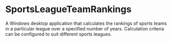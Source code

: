 # SportsLeagueTeamRankings

A Windows desktop application that calculates the rankings of sports teams in a particular league over a specified number of years. Calculation criteria can be configured to suit different sports leagues.